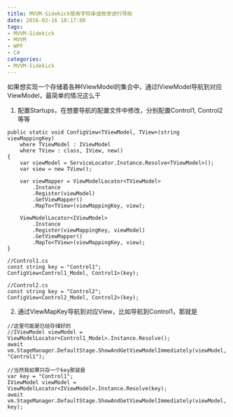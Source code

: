 ```yaml
---
title: MVVM-Sidekick使用字符串或枚举进行导航
date: 2016-02-16 18:17:08
tags: 
- MVVM-Sidekick
- MVVM
- WPF
- C#
categories: 
- MVVM-Sidekick
---
```


如果想实现一个存储着各种IViewModel的集合中，通过IViewModel导航到对应ViewModel，最简单的情况这么干

1. 配置Startups，在想要导航的配置文件中修改，分别配置Control1, Control2等等

``` CSharp
public static void ConfigView<TViewModel, TView>(string viewMappingKey)
    where TViewModel : IViewModel
    where TView : class, IView, new()
{
    var viewModel = ServiceLocator.Instance.Resolve<TViewModel>();
    var view = new TView();
 
    var viewMapper = ViewModelLocator<TViewModel>
        .Instance
        .Register(viewModel)
        .GetViewMapper()
        .MapTo<TView>(viewMappingKey, view);
 
    ViewModelLocator<IViewModel>
        .Instance
        .Register(viewMappingKey, viewModel)
        .GetViewMapper()
        .MapTo<TView>(viewMappingKey, view);
}
```

``` CSharp
//Control1.cs
const string key = "Control1";
ConfigView<Control1_Model, Control1>(key);

//Control2.cs
const string key = "Control2";
ConfigView<Control2_Model, Control2>(key);
```

2. 通过ViewMapKey导航到对应View，比如导航到Control1，那就是
 
``` CSharp
//这里可能是已经存储好的
//IViewModel viewModel = ViewModelLocator<Control1_Model>.Instance.Resolve();
await vm.StageManager.DefaultStage.ShowAndGetViewModelImmediately(viewModel, "Control1");

//当然我如果只存一个key那就是
var key = "Control1";
IViewModel viewModel = ViewModelLocator<IViewModel>.Instance.Resolve(key);
await vm.StageManager.DefaultStage.ShowAndGetViewModelImmediately(viewModel, key);
```